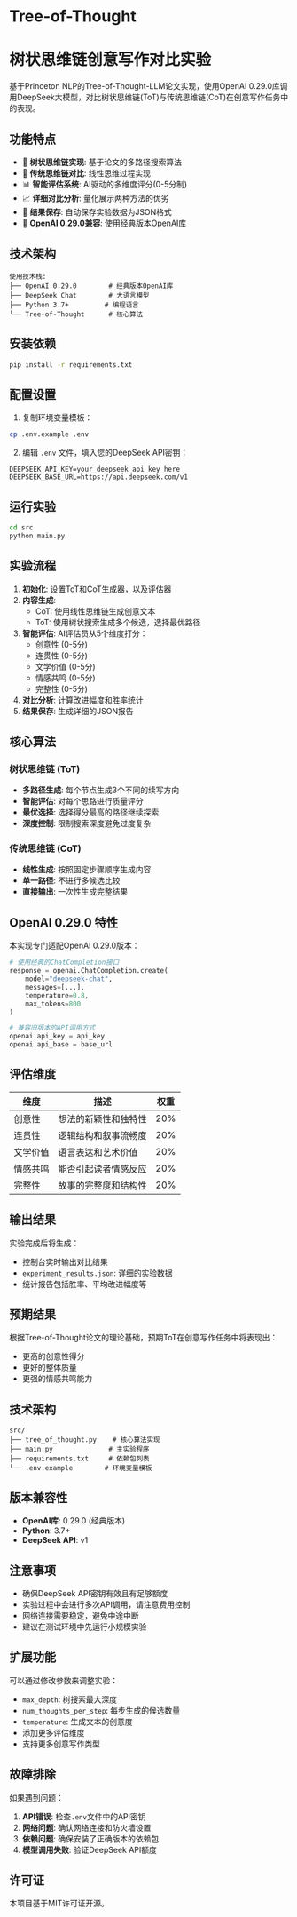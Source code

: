 # Tree-of-Thought


# 树状思维链创意写作对比实验

基于Princeton NLP的Tree-of-Thought-LLM论文实现，使用OpenAI 0.29.0库调用DeepSeek大模型，对比树状思维链(ToT)与传统思维链(CoT)在创意写作任务中的表现。

## 功能特点

- 🌳 **树状思维链实现**: 基于论文的多路径搜索算法
- 🔗 **传统思维链对比**: 线性思维过程实现
- 📊 **智能评估系统**: AI驱动的多维度评分(0-5分制)
- 📈 **详细对比分析**: 量化展示两种方法的优劣
- 💾 **结果保存**: 自动保存实验数据为JSON格式
- 🔧 **OpenAI 0.29.0兼容**: 使用经典版本OpenAI库

## 技术架构

```
使用技术栈:
├── OpenAI 0.29.0        # 经典版本OpenAI库
├── DeepSeek Chat        # 大语言模型
├── Python 3.7+         # 编程语言
└── Tree-of-Thought      # 核心算法
```

## 安装依赖

```bash
pip install -r requirements.txt
```

## 配置设置

1. 复制环境变量模板：
```bash
cp .env.example .env
```

2. 编辑 `.env` 文件，填入您的DeepSeek API密钥：
```
DEEPSEEK_API_KEY=your_deepseek_api_key_here
DEEPSEEK_BASE_URL=https://api.deepseek.com/v1
```

## 运行实验

```bash
cd src
python main.py
```

## 实验流程

1. **初始化**: 设置ToT和CoT生成器，以及评估器
2. **内容生成**: 
   - CoT: 使用线性思维链生成创意文本
   - ToT: 使用树状搜索生成多个候选，选择最优路径
3. **智能评估**: AI评估员从5个维度打分：
   - 创意性 (0-5分)
   - 连贯性 (0-5分)  
   - 文学价值 (0-5分)
   - 情感共鸣 (0-5分)
   - 完整性 (0-5分)
4. **对比分析**: 计算改进幅度和胜率统计
5. **结果保存**: 生成详细的JSON报告

## 核心算法

### 树状思维链 (ToT)
- **多路径生成**: 每个节点生成3个不同的续写方向
- **智能评估**: 对每个思路进行质量评分
- **最优选择**: 选择得分最高的路径继续探索
- **深度控制**: 限制搜索深度避免过度复杂

### 传统思维链 (CoT)
- **线性生成**: 按照固定步骤顺序生成内容
- **单一路径**: 不进行多候选比较
- **直接输出**: 一次性生成完整结果

## OpenAI 0.29.0 特性

本实现专门适配OpenAI 0.29.0版本：

```python
# 使用经典的ChatCompletion接口
response = openai.ChatCompletion.create(
    model="deepseek-chat",
    messages=[...],
    temperature=0.8,
    max_tokens=800
)

# 兼容旧版本的API调用方式
openai.api_key = api_key
openai.api_base = base_url
```

## 评估维度

| 维度 | 描述 | 权重 |
|------|------|------|
| 创意性 | 想法的新颖性和独特性 | 20% |
| 连贯性 | 逻辑结构和叙事流畅度 | 20% |
| 文学价值 | 语言表达和艺术价值 | 20% |
| 情感共鸣 | 能否引起读者情感反应 | 20% |
| 完整性 | 故事的完整度和结构性 | 20% |

## 输出结果

实验完成后将生成：
- 控制台实时输出对比结果
- `experiment_results.json`: 详细的实验数据
- 统计报告包括胜率、平均改进幅度等

## 预期结果

根据Tree-of-Thought论文的理论基础，预期ToT在创意写作任务中将表现出：
- 更高的创意性得分
- 更好的整体质量
- 更强的情感共鸣能力

## 技术架构

```
src/
├── tree_of_thought.py    # 核心算法实现
├── main.py              # 主实验程序
├── requirements.txt     # 依赖包列表
└── .env.example        # 环境变量模板
```

## 版本兼容性

- **OpenAI库**: 0.29.0 (经典版本)
- **Python**: 3.7+
- **DeepSeek API**: v1

## 注意事项

- 确保DeepSeek API密钥有效且有足够额度
- 实验过程中会进行多次API调用，请注意费用控制
- 网络连接需要稳定，避免中途中断
- 建议在测试环境中先运行小规模实验

## 扩展功能

可以通过修改参数来调整实验：
- `max_depth`: 树搜索最大深度
- `num_thoughts_per_step`: 每步生成的候选数量
- `temperature`: 生成文本的创意度
- 添加更多评估维度
- 支持更多创意写作类型

## 故障排除

如果遇到问题：

1. **API错误**: 检查`.env`文件中的API密钥
2. **网络问题**: 确认网络连接和防火墙设置
3. **依赖问题**: 确保安装了正确版本的依赖包
4. **模型调用失败**: 验证DeepSeek API额度

## 许可证

本项目基于MIT许可证开源。
